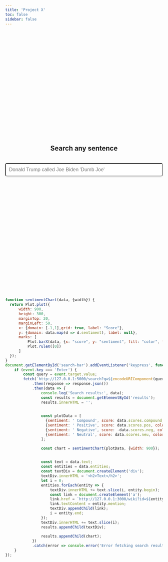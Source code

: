 ```yaml
---
title: 'Project X'
toc: false
sidebar: false
---
```

<div style="display: flex; justify-content: center; align-items: center; height: 20vh; flex-direction: column">
    <h2>Search any sentence</h2>
    <br>
    <input type="text" id="search-bar" placeholder="Donald Trump called Joe Biden 'Dumb Joe'" style="width: 100%; padding: 10px; font-size: 16px; border-radius: 5px; box-shadow: 0 2px 5px rgba(0,0,0,0.1);">
</div>
<div id="search-results" style="padding: 20px;"></div>
<div id="results"></div>


```js
function sentimentChart(data, {width}) {
  return Plot.plot({
      width: 900,
      height: 300,
      marginTop: 20,
      marginLeft: 50,
      x: {domain: [-1,1],grid: true, label: "Score"},
      y: {domain: data.map(d => d.sentiment), label: null},
      marks: [
          Plot.barX(data, {x: "score", y: "sentiment", fill: "color", tip: true}),
          Plot.ruleX([0])
      ]
  });
}
document.getElementById('search-bar').addEventListener('keypress', function(event) {
    if (event.key === 'Enter') {
        const query = event.target.value;
        fetch(`http://127.0.0.1:5000/search?q=${encodeURIComponent(query)}`)
            .then(response => response.json())
            .then(data => {
                console.log('Search results:', data);
                const results = document.getElementById('results');
                results.innerHTML = '';

                
                const plotData = [
                  {sentiment: ' Compound', score: data.scores.compound, color: data.scores.compound >= 0 ? '#4caf50' : '#f44336'},
                  {sentiment: ' Positive', score: data.scores.pos, color: '#2196f3'},
                  {sentiment: ' Negative', score: -data.scores.neg, color: '#f44336'},
                  {sentiment: ' Neutral', score: data.scores.neu, color: '#ffeb3b'}
                ];

                const chart = sentimentChart(plotData, {width: 900});
                

                const text = data.text;
                const entities = data.entities;
                const textDiv = document.createElement('div');
                textDiv.innerHTML = '<h2>Text</h2>';
                let i = 0;
                entities.forEach(entity => {
                    textDiv.innerHTML += text.slice(i, entity.begin);
                    const link = document.createElement('a');
                    link.href = `http://127.0.0.1:3000/wiki?id=${entity.wiki_id}`;
                    link.textContent = entity.mention;
                    textDiv.appendChild(link);
                    i = entity.end;
                });
                textDiv.innerHTML += text.slice(i);
                results.appendChild(textDiv);
                
                results.appendChild(chart);
            })
            .catch(error => console.error('Error fetching search results:', error));
    }
});
```
